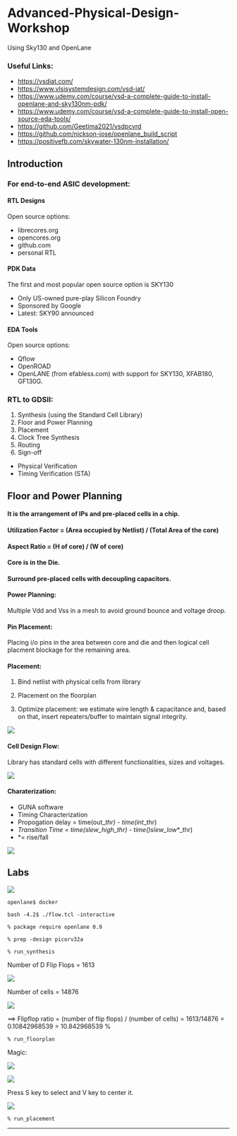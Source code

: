 # Advanced-Physical-Design-Workshop
Using Sky130 and OpenLane

### Useful Links:

* https://vsdiat.com/
* https://www.vlsisystemdesign.com/vsd-iat/
* https://www.udemy.com/course/vsd-a-complete-guide-to-install-openlane-and-sky130nm-pdk/
* https://www.udemy.com/course/vsd-a-complete-guide-to-install-open-source-eda-tools/
* https://github.com/Geetima2021/vsdpcvrd
* https://github.com/nickson-jose/openlane_build_script
* https://positivefb.com/skywater-130nm-installation/


## Introduction

### For end-to-end ASIC development:

#### RTL Designs

Open source options:

* librecores.org
* opencores.org
* github.com
* personal RTL

#### PDK Data

The first and most popular open source option is SKY130

* Only US-owned pure-play Silicon Foundry
* Sponsored by Google
* Latest: SKY90 announced

#### EDA Tools

Open source options:

* Qflow
* OpenROAD
* OpenLANE (from efabless.com) with support for SKY130, XFAB180, GF130G.

### RTL to GDSII:

1. Synthesis (using the Standard Cell Library)
2. Floor and Power Planning
3. Placement
4. Clock Tree Synthesis
5. Routing
6. Sign-off
* Physical Verification
* Timing Verification (STA)

## Floor and Power Planning

#### It is the arrangement of IPs and pre-placed cells in a chip.

#### Utilization Factor = (Area occupied by Netlist) / (Total Area of the core)

#### Aspect Ratio = (H of core) / (W of core)

#### Core is in the Die.

#### Surround pre-placed cells with decoupling capacitors.

#### Power Planning:

Multiple Vdd and Vss in a mesh to avoid ground bounce and voltage droop.

#### Pin Placement:

Placing i/o pins in the area between core and die and then logical cell placment blockage for the remaining area.

#### Placement:

1. Bind netlist with physical cells from library

2. Placement on the floorplan

3. Optimize placement: we estimate wire length & capacitance and, based on that, insert repeaters/buffer to maintain signal integrity.

![](Images/placement.jpg)

#### Cell Design Flow:

Library has standard cells with different functionalities, sizes and voltages.

![](Images/cell_design_flow.jpg)

#### Charaterization:

* GUNA software
* Timing Characterization
* Propogation delay = time(out_*_thr) - time(int_*_thr)
* *Transition Time = time(slew_high_*_thr) - time()slew_low_*_thr)
*   *= rise/fall

![](Images/spice.jpg)

## Labs

![](Images/openlane.jpg)

`openlane$ docker`

`bash -4.2$ ./flow.tcl -interactive`

`% package require openlane 0.9`

`% prep -design picorv32a`

`% run_synthesis`

Number of D Flip Flops = 1613

![](Images/dff.jpg)

Number of cells = 14876

![](Images/no_of_cells.jpg)

==> Flipflop ratio = (number of flip flops) / (number of cells) = 1613/14876 = 0.10842968539 = 10.842968539 %

`% run_floorplan`

Magic:

![](Images/magic.jpg)

![](Images/Magic_ss.jpg)

Press S key to select and V key to center it.

![](Images/tkcon.jpg)

`% run_placement`

---
